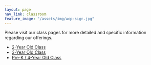 ```yaml
---
layout: page
nav_link: classroom
feature_image: "/assets/img/wcp-sign.jpg"
---
```


Please visit our class pages for more detailed and specific information regarding our offerings.

* [2-Year Old Class](/twos.html)
* [3-Year Old Class](/threes.html)
* [Pre-K / 4-Year Old Class](/fours.html)
